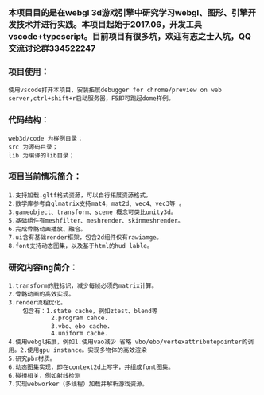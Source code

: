
###  **本项目目的是在webgl 3d游戏引擎中研究学习webgl、图形、引擎开发技术并进行实践。本项目起始于2017.06，开发工具vscode+typescript。目前项目有很多坑，欢迎有志之士入坑，QQ交流讨论群334522247** 

### 项目使用：
    使用vscode打开本项目，安装拓展debugger for chrome/preview on web server,ctrl+shift+r启动服务器，F5即可跑起dome样例。

### 代码结构：
    web3d/code 为样例目录；
    src 为源码目录；
    lib 为编译的lib目录；

### 项目当前情况简介：

    1.支持加载.gltf格式资源，可以自行拓展资源格式。
    2.数学库参考自glmatrix支持mat4，mat2d、vec4、vec3等 。
    3.gameobject、transform、scene 概念可类比unity3d。
    5.基础组件有meshfilter、meshrender、skinmeshrender。
    6.完成骨骼动画播放、融合。
    7.ui含有基础render框架，包含2d组件仅有rawiamge。
    8.font支持动态图集，以及基于html的hud lable。
    

### 研究内容ing简介：

    1.transform的脏标识，减少每帧必须的matrix计算。
    2.骨骼动画的高效实现。
    3.render流程优化。
        包含有：1.state cache，例如ztest、blend等
                2.program cahce.
                3.vbo、ebo cache.
                4.uniform cache.
    4.使用webgl拓展，例如1.使用vao减少 省略 vbo/ebo/vertexattributepointer的调用。2.使用gpu instance。实现多物体的高效渲染
    5.研究pbr材质。
    6.动态图集实现，即在context2d上写字，并组成font图集。
    6.碰撞相关，例如射线检测
    7.实现webworker（多线程）加载并解析游戏资源。

      
        
    
